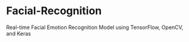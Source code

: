 # Facial-Recognition
Real-time Facial Emotion Recognition Model using TensorFlow, OpenCV, and Keras
